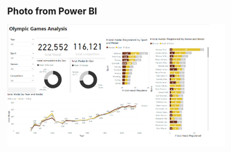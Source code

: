 ## Photo from Power BI
![alt text](https://github.com/forgivefarouk/DataAnalystProjectFromScratch_PBI_SQL/blob/main/Olympic_Games_Analysis/olympic_img.png)
